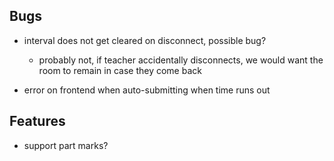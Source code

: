 ## Bugs

- interval does not get cleared on disconnect, possible bug?

  - probably not, if teacher accidentally disconnects, we would want the room to remain in case they come back

- error on frontend when auto-submitting when time runs out

## Features

- support part marks?
